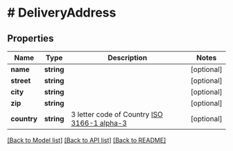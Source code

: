 # # DeliveryAddress

## Properties

Name | Type | Description | Notes
------------ | ------------- | ------------- | -------------
**name** | **string** |  | [optional]
**street** | **string** |  | [optional]
**city** | **string** |  | [optional]
**zip** | **string** |  | [optional]
**country** | **string** | 3 letter code of Country [ISO 3166-1 alpha-3](https://en.wikipedia.org/wiki/ISO_3166-1_alpha-3) | [optional]

[[Back to Model list]](../../README.md#models) [[Back to API list]](../../README.md#endpoints) [[Back to README]](../../README.md)
